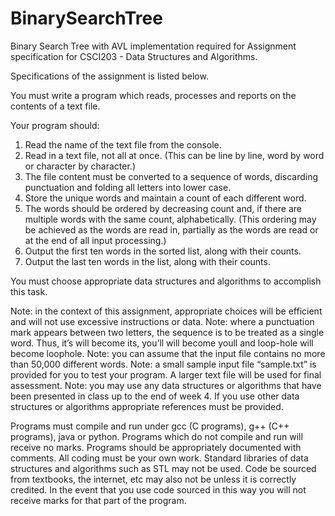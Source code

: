# BinarySearchTree
Binary Search Tree with AVL implementation required for Assignment specification for CSCI203 - Data Structures and Algorithms.

Specifications of the assignment is listed below.

You must write a program which reads, processes and reports on the contents of a text file.

Your program should:
1. Read the name of the text file from the console.
2. Read in a text file, not all at once. (This can be line by line, word by word or character by character.)
3. The file content must be converted to a sequence of words, discarding punctuation and folding all letters into lower case.
4. Store the unique words and maintain a count of each different word.
5. The words should be ordered by decreasing count and, if there are multiple words with the same count, alphabetically. (This ordering may be achieved as the words are read in, partially as the words are read or at the end of all input processing.)
6. Output the first ten words in the sorted list, along with their counts.
7. Output the last ten words in the list, along with their counts.

You must choose appropriate data structures and algorithms to accomplish this task.

Note: in the context of this assignment, appropriate choices will be efficient and will not use excessive instructions or data.
Note: where a punctuation mark appears between two letters, the sequence is to be treated as a single word. Thus, it’s will become its, you’ll will become youll and loop-hole will become loophole.
Note: you can assume that the input file contains no more than 50,000 different words.
Note: a small sample input file “sample.txt” is provided for you to test your program. A larger text file will be used for final assessment.
Note: you may use any data structures or algorithms that have been presented in class up to the end of week 4. If you use other data structures or algorithms appropriate references must be provided.

Programs must compile and run under gcc (C programs), g++ (C++ programs), java or python. Programs which do not compile and run will receive no marks.
Programs should be appropriately documented with comments. All coding must be your own work.
Standard libraries of data structures and algorithms such as STL may not be used.
Code be sourced from textbooks, the internet, etc may also not be unless it is correctly credited. In the event that you use code sourced in this way you will not receive marks for that part of the program.